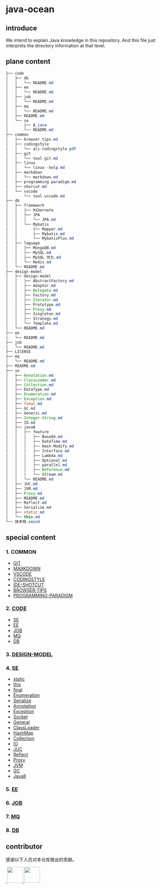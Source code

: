 # java-ocean

## introduce

We intend to explain Java knowledge in this repository.
And this file just interprets the directory information at that level.

## plane content

```java
├── code
│   ├── db
│   │   └── README.md
│   ├── ee
│   │   └── README.md
│   ├── job
│   │   └── README.md
│   ├── mq
│   │   └── README.md
│   ├── README.md
│   └── se
│       ├── A.java
│       └── README.md
├── common
│   ├── browser_tips.md
│   ├── codingstyle
│   │   └── ali-codingstyle.pdf
│   ├── git
│   │   └── tool-git.md
│   ├── linux
│   │   └── linux--help.md
│   ├── markdown
│   │   └── markdown.md
│   ├── programming-paradigm.md
│   ├── shorcut.md
│   └── vscode
│       └── tool-vscode.md
├── db
│   ├── framework
│   │   ├── Hibernate
│   │   ├── JPA
│   │   │   └── JPA.md
│   │   └── Mybatis
│   │       ├── Mapper.md
│   │       ├── Mybatis.md
│   │       └── MybatisPlus.md
│   ├── laguage
│   │   ├── MongoDB.md
│   │   ├── MySQL.md
│   │   ├── MySQL 优化.md
│   │   └── Redis.md
│   └── README.md
├── design-model
│   ├── design-model
│   │   ├── AbstractFactory.md
│   │   ├── Adaptor.md
│   │   ├── Delegate.md
│   │   ├── Factory.md
│   │   ├── Iterator.md
│   │   ├── Prototype.md
│   │   ├── Proxy.md
│   │   ├── Singleton.md
│   │   ├── Strategy.md
│   │   └── Template.md
│   └── README.md
├── ee
│   └── README.md
├── job
│   └── README.md
├── LICENSE
├── mq
│   └── README.md
├── README.md
├── se
│   ├── Annotation.md
│   ├── ClassLoader.md
│   ├── Collection.md
│   ├── DataType.md
│   ├── Enumeration.md
│   ├── Exception.md
│   ├── final.md
│   ├── GC.md
│   ├── Generic.md
│   ├── Integer-String.md
│   ├── IO.md
│   ├── java8
│   │   ├── feature
│   │   │   ├── Base64.md
│   │   │   ├── DateTime.md
│   │   │   ├── Hash-Modify.md
│   │   │   ├── Interface.md
│   │   │   ├── Lambda.md
│   │   │   ├── Optional.md
│   │   │   ├── parallel.md
│   │   │   ├── Reference.md
│   │   │   └── Stream.md
│   │   └── README.md
│   ├── JUC.md
│   ├── JVM.md
│   ├── Proxy.md
│   ├── README.md
│   ├── Reflect.md
│   ├── Serialize.md
│   ├── static.md
│   └── this.md
└── 技术栈.xmind
```

## special content

### 1. COMMON

- [GIT](./common/git/tool-git.md)
- [MARKDOWN](./common/markdown/markdown.md)
- [VSCODE](./common/vscode/tool-vscode.md)
- [CODINGSTYLE](./common/codingstyle/ali-codingstyle.pdf)
- [IDE-SHOTCUT](./common/shorcut.md)
- [BROWSER-TIPS](./common/browser_tips.md)
- [PROGRAMMING-PARADIGM](./common/programming-paradigm.md)

### 2. [CODE](./code/README.md)

- [SE](./code/se/README.md)
- [EE](./code/ee/README.md)
- [JOB](./code/job/README.md)
- [MQ](./code/mq/README.md)
- [DB](./code/db/README.md)

### 3. [DESIGN-MODEL](./design-model/README.md)

### 4. [SE](./se/README.md)

- [static](./se/static.md)
- [this](./se/this.md)
- [final](./se/final.md)
- [Enumeration](./se/Enumeration.md)
- [Serialize](./se/Serialize.md)
- [Annotation](./se/Annotation.md)
- [Exception](./se/Exception.md)
- [Socket](./se/Socket.md)
- [General](./se/General.md)
- [ClassLoader](./se/ClassLoader.md)
- [HashMap](./se/HashMap.md)
- [Collection](./se/Collection.md)
- [IO](./se/IO.md)
- [JUC](./se/JUC.md)
- [Reflect](./se/Reflect.md)
- [Proxy](./se/Proxy.md)
- [JVM](./se/JVM.md)
- [GC](./se/GC.md)
- [Java8](./se/java8/README.md)

### 5. [EE](./ee/README.md)

### 6. [JOB](./job/README.md)

### 7. [MQ](./mq/README.md)

### 8. [DB](./db/README.md)

## contributor

感谢以下人员对本仓库做出的贡献。

<a href="https://github.com/Alice52">
​    <img src="https://avatars1.githubusercontent.com/u/42330329?s=460&v=4" width="50px">
</a>
<a href="https://github.com/lianshun1000">
​    <img src="https://avatars0.githubusercontent.com/u/51190323?s=400&v=4" width="50px">
</a>
